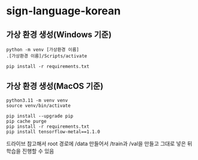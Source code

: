 # sign-language-korean

## 가상 환경 생성(Windows 기준)
```
python -m venv [가상환경 이름]
.[가상환경 이름]/Scripts/activate

pip install -r requirements.txt

```

## 가상 환경 생성(MacOS 기준)
```
python3.11 -m venv venv
source venv/bin/activate

pip install --upgrade pip
pip cache purge
pip install -r requirements.txt
pip install tensorflow-metal==1.1.0
```

드라이브 참고해서 root 경로에 /data 만들어서 /train과 /val을 만들고 그대로 넣은 뒤 학습을 진행할 수 있음